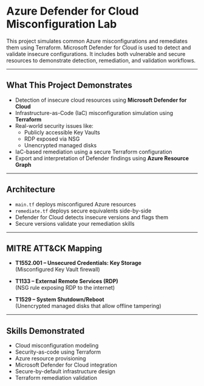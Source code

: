 # Azure Defender for Cloud Misconfiguration Lab

This project simulates common Azure misconfigurations and remediates them using Terraform. Microsoft Defender for Cloud is used to detect and validate insecure configurations. It includes both vulnerable and secure resources to demonstrate detection, remediation, and validation workflows.

---

##  What This Project Demonstrates

- Detection of insecure cloud resources using **Microsoft Defender for Cloud**
- Infrastructure-as-Code (IaC) misconfiguration simulation using **Terraform**
- Real-world security issues like:
  - Publicly accessible Key Vaults
  - RDP exposed via NSG
  - Unencrypted managed disks
- IaC-based remediation using a secure Terraform configuration
- Export and interpretation of Defender findings using **Azure Resource Graph**

---

## Architecture

- `main.tf` deploys misconfigured Azure resources
- `remediate.tf` deploys secure equivalents side-by-side
- Defender for Cloud detects insecure versions and flags them
- Secure versions validate your remediation skills

---

##  MITRE ATT&CK Mapping

- **T1552.001 – Unsecured Credentials: Key Storage**  
  (Misconfigured Key Vault firewall)

- **T1133 – External Remote Services (RDP)**  
  (NSG rule exposing RDP to the internet)

- **T1529 – System Shutdown/Reboot**  
  (Unencrypted managed disks that allow offline tampering)

---

##  Skills Demonstrated

- Cloud misconfiguration modeling
- Security-as-code using Terraform
- Azure resource provisioning
- Microsoft Defender for Cloud integration
- Secure-by-default infrastructure design
- Terraform remediation validation


